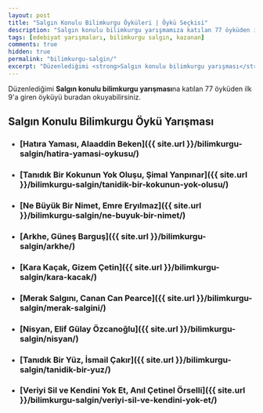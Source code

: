 ```yaml
---
layout: post
title: "Salgın Konulu Bilimkurgu Öyküleri | Öykü Seçkisi"
description: "Salgın konulu bilimkurgu yarışmamıza katılan 77 öyküden ilk 9'a giren öyküyü buradan okuyabilirsiniz"
tags: [edebiyat yarışmaları, bilimkurgu salgın, kazanan]
comments: true
hidden: true
permalink: "bilimkurgu-salgin/"
excerpt: "Düzenlediğimi <strong>Salgın konulu bilimkurgu yarışması</strong>na katılan 77 öyküden ilk 9'a giren öyküyü buradan okuyabilirsiniz"
---
```


Düzenlediğimi **Salgın konulu bilimkurgu yarışması**na katılan 77 öyküden ilk 9'a giren öyküyü buradan okuyabilirsiniz.

## Salgın Konulu Bilimkurgu Öykü Yarışması

- ### [Hatıra Yaması, Alaaddin Beken]({{ site.url }}/bilimkurgu-salgin/hatira-yamasi-oykusu/)

- ### [Tanıdık Bir Kokunun Yok Oluşu, Şimal Yanpınar]({{ site.url }}/bilimkurgu-salgin/tanidik-bir-kokunun-yok-olusu/)

- ### [Ne Büyük Bir Nimet, Emre Eryılmaz]({{ site.url }}/bilimkurgu-salgin/ne-buyuk-bir-nimet/)

- ### [Arkhe, Güneş Barguş]({{ site.url }}/bilimkurgu-salgin/arkhe/)

- ### [Kara Kaçak, Gizem Çetin]({{ site.url }}/bilimkurgu-salgin/kara-kacak/)

- ### [Merak Salgını, Canan Can Pearce]({{ site.url }}/bilimkurgu-salgin/merak-salgini/)

- ### [Nisyan, Elif Gülay Özcanoğlu]({{ site.url }}/bilimkurgu-salgin/nisyan/)

- ### [Tanıdık Bir Yüz, İsmail Çakır]({{ site.url }}/bilimkurgu-salgin/tanidik-bir-yuz/)

- ### [Veriyi Sil ve Kendini Yok Et, Anıl Çetinel Örselli]({{ site.url }}/bilimkurgu-salgin/veriyi-sil-ve-kendini-yok-et/)